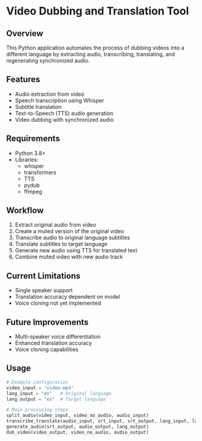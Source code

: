 # Video Dubbing and Translation Tool

## Overview
This Python application automates the process of dubbing videos into a different language by extracting audio, transcribing, translating, and regenerating synchronized audio.

## Features
- Audio extraction from video
- Speech transcription using Whisper
- Subtitle translation 
- Text-to-Speech (TTS) audio generation
- Video dubbing with synchronized audio

## Requirements
- Python 3.8+
- Libraries:
  - whisper
  - transformers
  - TTS
  - pydub
  - ffmpeg

## Workflow
1. Extract original audio from video
2. Create a muted version of the original video
3. Transcribe audio to original language subtitles
4. Translate subtitles to target language
5. Generate new audio using TTS for translated text
6. Combine muted video with new audio track

## Current Limitations
- Single speaker support
- Translation accuracy dependent on model
- Voice cloning not yet implemented

## Future Improvements
- Multi-speaker voice differentiation
- Enhanced translation accuracy
- Voice cloning capabilities

## Usage
```python
# Example configuration
video_input = "video.mp4"
lang_input = "en"   # Original language
lang_output = "es"  # Target language

# Main processing steps
split_audio(video_input, video_no_audio, audio_input)
transcribe_translate(audio_input, srt_input, srt_output, lang_input, lang_output)
generate_audio(srt_output, audio_output, lang_output)
dub_video(video_output, video_no_audio, audio_output)
```
